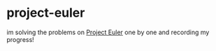 # project-euler

im solving the problems on [Project Euler](https://projecteuler.net) one by one and recording my progress! 
